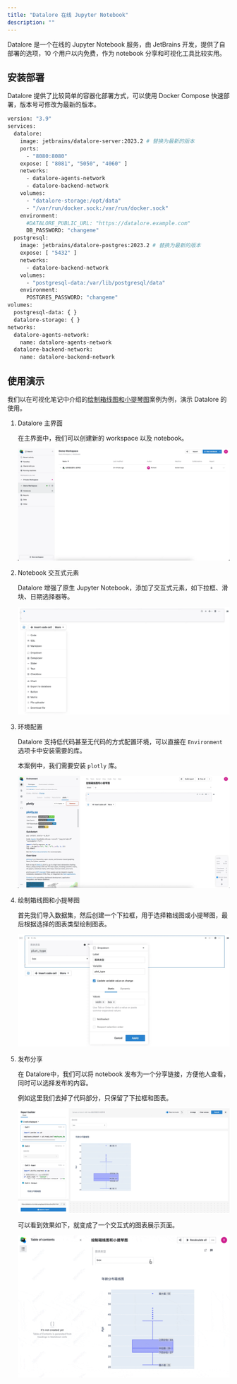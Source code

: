 ```yaml
---
title: "Datalore 在线 Jupyter Notebook"
description: ""
---
```


Datalore 是一个在线的 Jupyter Notebook 服务，由 JetBrains 开发，提供了自部署的选项，10 个用户以内免费，作为 notebook 分享和可视化工具比较实用。

## 安装部署

Datalore 提供了比较简单的容器化部署方式，可以使用 Docker Compose 快速部署，版本号可修改为最新的版本。

```bash
version: "3.9"
services:
  datalore:
    image: jetbrains/datalore-server:2023.2 # 替换为最新的版本
    ports:
      - "8080:8080"
    expose: [ "8081", "5050", "4060" ]
    networks:
      - datalore-agents-network
      - datalore-backend-network
    volumes:
      - "datalore-storage:/opt/data"
      - "/var/run/docker.sock:/var/run/docker.sock"
    environment:
      #DATALORE_PUBLIC_URL: "https://datalore.example.com"
      DB_PASSWORD: "changeme"
  postgresql:
    image: jetbrains/datalore-postgres:2023.2 # 替换为最新的版本
    expose: [ "5432" ]
    networks:
      - datalore-backend-network
    volumes:
      - "postgresql-data:/var/lib/postgresql/data"
    environment:
      POSTGRES_PASSWORD: "changeme"
volumes:
  postgresql-data: { }
  datalore-storage: { }
networks:
  datalore-agents-network:
    name: datalore-agents-network
  datalore-backend-network:
    name: datalore-backend-network
```

## 使用演示

我们以在可视化笔记中介绍的[绘制箱线图和小提琴图](../../analysis/charts/plotly-box-violin)案例为例，演示 Datalore 的使用。

1. Datalore 主界面
    
    在主界面中，我们可以创建新的 workspace 以及 notebook。
    
    ![Datalore 主界面](../../../../assets/homelab-assets/datalore-home.webp)

2. Notebook 交互式元素

   Datalore 增强了原生 Jupyter Notebook，添加了交互式元素，如下拉框、滑块、日期选择器等。
    
    ![Datalore 交互式元素](../../../../assets/homelab-assets/datalore-interactive-elements.webp)

3. 环境配置

   Datalore 支持低代码甚至无代码的方式配置环境，可以直接在 `Environment` 选项卡中安装需要的库。

   本案例中，我们需要安装 `plotly` 库。

   ![Datalore 环境配置](../../../../assets/homelab-assets/datalore-environment.webp)

4. 绘制箱线图和小提琴图

   首先我们导入数据集，然后创建一个下拉框，用于选择箱线图或小提琴图，最后根据选择的图表类型绘制图表。
   
   ![Datalore 下拉框](../../../../assets/homelab-assets/datalore-dropdown.webp)

5. 发布分享

   在  Datalore中，我们可以将 notebook 发布为一个分享链接，方便他人查看，同时可以选择发布的内容。

   例如这里我们去掉了代码部分，只保留了下拉框和图表。

   ![Datalore 发布分享](../../../../assets/homelab-assets/datalore-publish.webp)

   可以看到效果如下，就变成了一个交互式的图表展示页面。

   ![Datalore 分享页面](../../../../assets/homelab-assets/datalore-shared.gif)